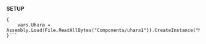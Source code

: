 **SETUP**

```startup
{
    vars.Uhara = Assembly.Load(File.ReadAllBytes("Components/uhara1")).CreateInstance("Main");
}```

